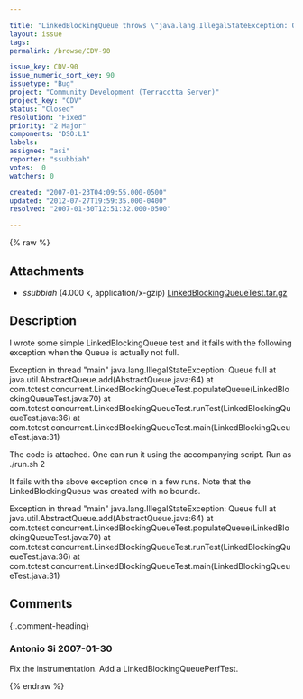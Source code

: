 ```yaml
---

title: "LinkedBlockingQueue throws \"java.lang.IllegalStateException: Queue full\" when queue actually not full"
layout: issue
tags: 
permalink: /browse/CDV-90

issue_key: CDV-90
issue_numeric_sort_key: 90
issuetype: "Bug"
project: "Community Development (Terracotta Server)"
project_key: "CDV"
status: "Closed"
resolution: "Fixed"
priority: "2 Major"
components: "DSO:L1"
labels: 
assignee: "asi"
reporter: "ssubbiah"
votes:  0
watchers: 0

created: "2007-01-23T04:09:55.000-0500"
updated: "2012-07-27T19:59:35.000-0400"
resolved: "2007-01-30T12:51:32.000-0500"

---
```




{% raw %}


## Attachments
  
* <em>ssubbiah</em> (4.000 k, application/x-gzip) [LinkedBlockingQueueTest.tar.gz](/attachments/CDV/CDV-90/LinkedBlockingQueueTest.tar.gz)
  



## Description

<div markdown="1" class="description">

I wrote some simple LinkedBlockingQueue test and it fails with the following exception when the Queue is actually not full.

Exception in thread "main" java.lang.IllegalStateException: Queue full
        at java.util.AbstractQueue.add(AbstractQueue.java:64)
        at com.tctest.concurrent.LinkedBlockingQueueTest.populateQueue(LinkedBlockingQueueTest.java:70)
        at com.tctest.concurrent.LinkedBlockingQueueTest.runTest(LinkedBlockingQueueTest.java:36)
        at com.tctest.concurrent.LinkedBlockingQueueTest.main(LinkedBlockingQueueTest.java:31)

The code is attached. One can run it using the accompanying script. Run as
./run.sh 2

It fails with the above exception once in a few runs. Note that the LinkedBlockingQueue was created with no bounds.

Exception in thread "main" java.lang.IllegalStateException: Queue full
        at java.util.AbstractQueue.add(AbstractQueue.java:64)
        at com.tctest.concurrent.LinkedBlockingQueueTest.populateQueue(LinkedBlockingQueueTest.java:70)
        at com.tctest.concurrent.LinkedBlockingQueueTest.runTest(LinkedBlockingQueueTest.java:36)
        at com.tctest.concurrent.LinkedBlockingQueueTest.main(LinkedBlockingQueueTest.java:31)



</div>

## Comments


{:.comment-heading}
### **Antonio Si** <span class="date">2007-01-30</span>

<div markdown="1" class="comment">

Fix the instrumentation. Add a LinkedBlockingQueuePerfTest.

</div>



{% endraw %}

